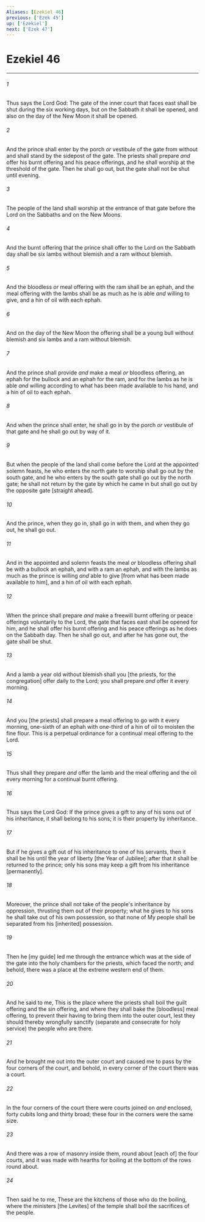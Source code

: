 ```yaml
---
Aliases: [Ezekiel 46]
previous: ['Ezek 45']
up: ['Ezekiel']
next: ['Ezek 47']
---
```

# Ezekiel 46

***














###### 1 






Thus says the Lord God: The gate of the inner court that faces east shall be shut during the six working days, but on the Sabbath it shall be opened, and also on the day of the New Moon it shall be opened. 













###### 2 






And the prince shall enter by the porch _or_ vestibule of the gate from without and shall stand by the sidepost of the gate. The priests shall prepare _and_ offer his burnt offering and his peace offerings, and he shall worship at the threshold of the gate. Then he shall go out, but the gate shall not be shut until evening. 













###### 3 






The people of the land shall worship at the entrance of that gate before the Lord on the Sabbaths and on the New Moons. 













###### 4 






And the burnt offering that the prince shall offer to the Lord on the Sabbath day shall be six lambs without blemish and a ram without blemish. 













###### 5 






And the bloodless _or_ meal offering with the ram shall be an ephah, and the meal offering with the lambs shall be as much as he is able _and_ willing to give, and a hin of oil with each ephah. 













###### 6 






And on the day of the New Moon the offering shall be a young bull without blemish and six lambs and a ram without blemish. 













###### 7 






And the prince shall provide _and_ make a meal _or_ bloodless offering, an ephah for the bullock and an ephah for the ram, and for the lambs as he is able _and_ willing according to what has been made available to his hand, and a hin of oil to each ephah. 













###### 8 






And when the prince shall enter, he shall go in by the porch _or_ vestibule of that gate and he shall go out by way of it. 













###### 9 






But when the people of the land shall come before the Lord at the appointed solemn feasts, he who enters the north gate to worship shall go out by the south gate, and he who enters by the south gate shall go out by the north gate; he shall not return by the gate by which he came in but shall go out by the opposite gate [straight ahead]. 













###### 10 






And the prince, when they go in, shall go in with them, and when they go out, he shall go out. 













###### 11 






And in the appointed and solemn feasts the meal _or_ bloodless offering shall be with a bullock an ephah, and with a ram an ephah, and with the lambs as much as the prince is willing _and_ able to give [from what has been made available to him], and a hin of oil with each ephah. 













###### 12 






When the prince shall prepare _and_ make a freewill burnt offering or peace offerings voluntarily to the Lord, the gate that faces east shall be opened for him, and he shall offer his burnt offering and his peace offerings as he does on the Sabbath day. Then he shall go out, and after he has gone out, the gate shall be shut. 













###### 13 






And a lamb a year old without blemish shall you [the priests, for the congregation] offer daily to the Lord; you shall prepare _and_ offer it every morning. 













###### 14 






And you [the priests] shall prepare a meal offering to go with it every morning, one-sixth of an ephah with one-third of a hin of oil to moisten the fine flour. This is a perpetual ordinance for a continual meal offering to the Lord. 













###### 15 






Thus shall they prepare _and_ offer the lamb and the meal offering and the oil every morning for a continual burnt offering. 













###### 16 






Thus says the Lord God: If the prince gives a gift to any of his sons out of his inheritance, it shall belong to his sons; it is their property by inheritance. 













###### 17 






But if he gives a gift out of his inheritance to one of his servants, then it shall be his until the year of liberty [the Year of Jubilee]; after that it shall be returned to the prince; only his sons may keep a gift from his inheritance [permanently]. 













###### 18 






Moreover, the prince shall not take of the people's inheritance by oppression, thrusting them out of their property; what he gives to his sons he shall take out of his own possession, so that none of My people shall be separated from his [inherited] possession. 













###### 19 






Then he [my guide] led me through the entrance which was at the side of the gate into the holy chambers for the priests, which faced the north; and behold, there was a place at the extreme western end of them. 













###### 20 






And he said to me, This is the place where the priests shall boil the guilt offering and the sin offering, and where they shall bake the [bloodless] meal offering, to prevent their having to bring them into the outer court, lest they should thereby wrongfully sanctify (separate and consecrate for holy service) the people who are there. 













###### 21 






And he brought me out into the outer court and caused me to pass by the four corners of the court, and behold, in every corner of the court there was a court. 













###### 22 






In the four corners of the court there were courts joined on _and_ enclosed, forty cubits long and thirty broad; these four in the corners were the same size. 













###### 23 






And there was a row of masonry inside them, round about [each of] the four courts, and it was made with hearths for boiling at the bottom of the rows round about. 













###### 24 






Then said he to me, These are the kitchens of those who do the boiling, where the ministers [the Levites] of the temple shall boil the sacrifices of the people.
